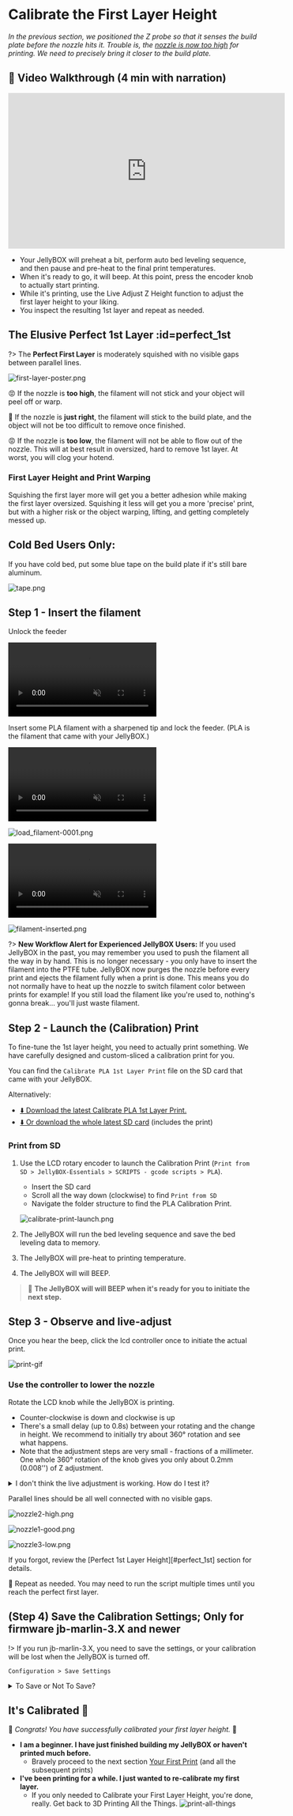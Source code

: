 # Calibrate the First Layer Height
_In the previous section, we positioned the Z probe so that it senses the build plate before the nozzle hits it. Trouble is, the [nozzle is now too high](00-nozzle-too-high.md) for printing. We need to precisely bring it closer to the build plate._

## 🎥 Video Walkthrough (4 min with narration)

<div class="videoWrapper">
    <!-- Copy & Pasted from YouTube -->
    <iframe width="560" height="315" src="https://www.youtube-nocookie.com/embed/utCk_CkYjc8?rel=0" frameborder="0" allow="accelerometer; autoplay; encrypted-media; gyroscope; picture-in-picture" allowfullscreen></iframe>
</div>

- Your JellyBOX will preheat a bit, perform auto bed leveling sequence, and then pause and pre-heat to the final print temperatures.
- When it's ready to go, it will beep. At this point, press the encoder knob to actually start printing.
- While it's printing, use the Live Adjust Z Height function to adjust the first layer height to your liking.
- You inspect the resulting 1st layer and repeat as needed.

## The Elusive Perfect 1st Layer :id=perfect_1st

?> The **Perfect First Layer** is moderately squished with no visible gaps between parallel lines.

![first-layer-poster.png](assets/first-layer-poster.png)

😡 If the nozzle is **too high**, the filament will not stick and your object will peel off or warp.

🤗 If the nozzle is **just right**, the filament will stick to the build plate, and the object will not be too difficult to remove once finished.

😡 If the nozzle is **too low**, the filament will not be able to flow out of the nozzle. This will at best result in oversized, hard to remove 1st layer. At worst, you will clog your hotend.

### First Layer Height and Print Warping
Squishing the first layer more will get you a better adhesion while making the first layer oversized. Squishing it less will get you a more 'precise' print, but with a higher risk or the object warping, lifting, and getting completely messed up.

## Cold Bed Users Only:
If you have cold bed, put some blue tape on the build plate if it's still bare aluminum.

![tape.png](assets/tape.png)

## Step 1 - Insert the filament

Unlock the feeder

<video loop muted autoplay playsinline controls>
<source src="http://www.imade3d.com/awesome-assets/load_filament_2.mp4" />
Please use a modern browser like Firefox or Chrome to see this helpful video.
</video>

Insert some PLA filament with a sharpened tip and lock the feeder. (PLA is the filament that came with your JellyBOX.)

<video loop muted autoplay playsinline controls>
<source src="http://www.imade3d.com/awesome-assets/load_filament_1.mp4" />
Please use a modern browser like Firefox or Chrome to see this helpful video.
</video>

![load_filament-0001.png](assets/load_filament-0001.png)

<video loop muted autoplay playsinline controls>
<source src="http://www.imade3d.com/awesome-assets/load_filament_3.mp4" />
Please use a modern browser like Firefox or Chrome to see this helpful video.
</video>

![filament-inserted.png](assets/filament-inserted.png)


?> **New Workflow Alert for Experienced JellyBOX Users:** If you used JellyBOX in the past, you may remember you used to push the filament all the way in by hand. This is no longer necessary - you only have to insert the filament into the PTFE tube. JellyBOX now purges the nozzle before every print and ejects the filament fully when a print is done. This means you do not normally have to heat up the nozzle to switch filament color between prints for example! If you still load the filament like you're used to, nothing's gonna break... you'll just waste filament.


## Step 2 - Launch the (Calibration) Print

To fine-tune the 1st layer height, you need to actually print something. We have carefully designed and custom-sliced a calibration print for you.

You can find the `Calibrate PLA 1st Layer Print` file on the SD card that came with your JellyBOX.

Alternatively:
- [⬇️ Download the latest Calibrate PLA 1st Layer Print.][download_calibrate]
- [⬇️ Or download the whole latest SD card][download_sd] (includes the print)

[download_calibrate]: https://raw.githubusercontent.com/IMADE3D/JellyBOX-Essentials/master/GCODES%20-%20ready%20to%20print/1-Your%20First%20Print/PLA/First%20PLA%20print%20-%20210x45.gcode

[download_sd]: go.imade3d.com/sd-card

[//]: # ( #TODO put the latest calibration script to ftp and re-link. check start gcode.)

### Print from SD

1. Use the LCD rotary encoder to launch the Calibration Print (`Print from SD > JellyBOX-Essentials > SCRIPTS - gcode scripts > PLA`).
   - Insert the SD card
   - Scroll all the way down (clockwise) to find `Print from SD`
   - Navigate the folder structure to find the PLA Calibration Print.

   ![calibrate-print-launch.png](assets/calibrate-print-launch.png)

2. The JellyBOX will run the bed leveling sequence and save the bed leveling data to memory.
3. The JellyBOX will pre-heat to printing temperature.
4. The JellyBOX will will BEEP.

> 🔔 **The JellyBOX will will BEEP when it's ready for you to initiate the next step.**

## Step 3 - Observe and live-adjust

Once you hear the beep, click the lcd controller once to initiate the actual print.

![print-gif](assets/calibrate-1st-layer-height-z-probe-target.gif)

### Use the controller to lower the nozzle

Rotate the LCD knob while the JellyBOX is printing.
- Counter-clockwise is down and clockwise is up
- There's a small delay (up to 0.8s) between your rotating and the change in height. We recommend to initially try about 360° rotation and see what happens.
- Note that the adjustment steps are very small - fractions of a millimeter. One whole 360° rotation of the knob gives you only about 0.2mm (0.008'') of Z adjustment.

<details>
<summary>
I don't think the live adjustment is working. How do I test it?
</summary>

It's best to verify that the live adjusting works by **touch** as the individual movements are too small to see by a naked eye.

1. Start the SD print as outlined above.*
   - _* If you're using firmware version jb-marlin-3.x and higher, you do not have to start a print, which has the advantage of less noise._
1. Then, lightly hold the Z rod with one hand while you rotate the LCD knob up and down.
   - You should feel tiny pulses in the rod associated with very small movements.
</details>


[//]: # ( #TODO add an image with round arrows - and also new version with the nozzle showing. Maybe re-edit the video???)

Parallel lines should be all well connected with no visible gaps.

![nozzle2-high.png](assets/nozzle2-high.png)

![nozzle1-good.png](assets/nozzle1-good.png)

![nozzle3-low.png](assets/nozzle3-low.png)

If you forgot, review the [Perfect 1st Layer Height][#perfect_1st] section for details.

 🔁 Repeat as needed. You may need to run the script multiple times until you reach the perfect first layer.

## (Step 4) Save the Calibration Settings; Only for firmware jb-marlin-3.X and newer

!> If you run jb-marlin-3.X, you need to save the settings, or your  calibration will be lost when the JellyBOX is turned off.

`Configuration > Save Settings`

<details>
<summary>To Save or Not To Save?</summary>

Older versions of JellyBOX firmware up to JB-Marlin-2.X save the 1st layer calibration values automatically.

This has slight negative impact on the permanent memory lifespan, but, more importantly, it's uncommon.

Most RepRap style 3D printers require explicit saving - this way the Live Adjustment can be used for impromptu tweaks in the spur of the moment without affecting the printer settings.
</details>

## It's Calibrated 📐

🎊 _Congrats! You have successfully calibrated your first layer height._ 🎊

- **I am a beginner. I have just finished building my JellyBOX or haven't printed much before.**
  - Bravely proceed to the next section [Your First Print](04-first-print) (and all the subsequent prints)
- **I've been printing for a while. I just wanted to re-calibrate my first layer.**
  - If you only needed to Calibrate your First Layer Height, you're done, really. Get back to 3D Printing All the Things.
  ![print-all-things](assets/3d-print-all-the-things.png ':size=100%')